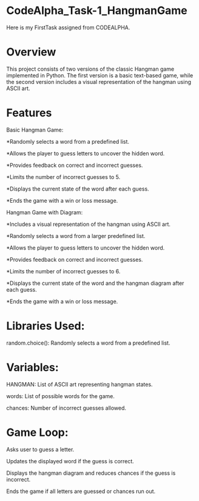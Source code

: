 # CodeAlpha_Task-1_HangmanGame
Here is my FirstTask assigned from CODEALPHA.

# Overview

This project consists of two versions of the classic Hangman game implemented in Python. The first version is a basic text-based game, while the second version includes a visual representation of the hangman using ASCII art.

# Features

Basic Hangman Game:

*Randomly selects a word from a predefined list.

*Allows the player to guess letters to uncover the hidden word.

*Provides feedback on correct and incorrect guesses.

*Limits the number of incorrect guesses to 5.

*Displays the current state of the word after each guess.

*Ends the game with a win or loss message.

Hangman Game with Diagram:

*Includes a visual representation of the hangman using ASCII art.

*Randomly selects a word from a larger predefined list.

*Allows the player to guess letters to uncover the hidden word.

*Provides feedback on correct and incorrect guesses.

*Limits the number of incorrect guesses to 6.

*Displays the current state of the word and the hangman diagram after each guess.

*Ends the game with a win or loss message.


# Libraries Used:

random.choice(): Randomly selects a word from a predefined list.

# Variables:

HANGMAN: List of ASCII art representing hangman states.

words: List of possible words for the game.

chances: Number of incorrect guesses allowed.

# Game Loop:

Asks user to guess a letter.

Updates the displayed word if the guess is correct.

Displays the hangman diagram and reduces chances if the guess is incorrect.

Ends the game if all letters are guessed or chances run out.
